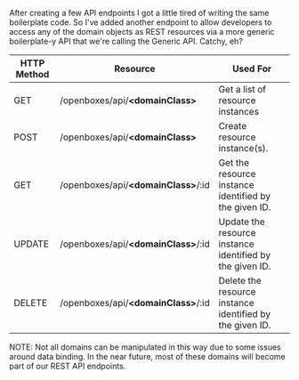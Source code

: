 

After creating a few API endpoints I got a little tired of writing the same boilerplate code. So I've added 
another endpoint to allow developers to access any of the domain objects as REST resources via a more generic 
boilerplate-y API that we're calling the Generic API. Catchy, eh?


| HTTP Method | Resource                                 | Used For                                                 |
|-------------|------------------------------------------|----------------------------------------------------------
| GET         | /openboxes/api/<b><domainClass\></b>     | Get a list of resource instances                         |
| POST        | /openboxes/api/<b><domainClass\></b>     | Create resource instance(s).                             |
| GET         | /openboxes/api/<b><domainClass\></b>/:id | Get the resource instance identified by the given ID.    |
| UPDATE      | /openboxes/api/<b><domainClass\></b>/:id | Update the resource instance identified by the given ID. |
| DELETE      | /openboxes/api/<b><domainClass\></b>/:id | Delete the resource instance identified by the given ID. |


NOTE: Not all domains can be manipulated in this way due to some issues around data binding. In the 
near future, most of these domains will become part of our REST API endpoints. 
